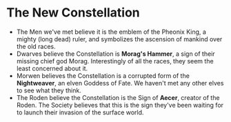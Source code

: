 # The New Constellation
- The Men we've met believe it is the emblem of the Pheonix King, a mighty (long dead) ruler, and symbolizes the ascension of mankind over the old races.
- Dwarves believe the Constellation is **Morag's Hammer**, a sign of their missing chief god Morag.  Interestingly of all the races, they seem the least concerned about it.
- Morwen believes the Constellation is a corrupted form of the **Nightweaver**, an elven Goddess of Fate.  We haven't met any other elves to see what they think.
- The Roden believe the Constellation is the Sign of **Aecer**, creator of the Roden.  The Society believes that this is the sign they've been waiting for to launch their invasion of the surface world.